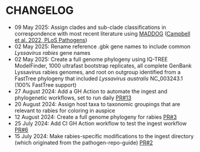 # CHANGELOG
* 09 May 2025: Assign clades and sub-clade classifications in correspondence with most recent literature using [MADDOG](https://github.com/KathrynCampbell/MADDOG/tree/main) ([Campbell et al. 2022, PLoS Pathogens](https://pmc.ncbi.nlm.nih.gov/articles/PMC9162366/))
* 02 May 2025: Rename reference .gbk gene names to include common *Lyssavirus rabies* gene names 
* 02 May 2025: Create a full genome phylogeny using IQ-TREE ModelFinder, 1000 ultrafast bootstrap replicates, all complete GenBank Lyssavirus rabies genomes, and root on outgroup identified from a FastTree phylogeny that included *Lyssavirus australis* NC_003243.1 (100% FastTree support)
* 27 August 2024: Add a GH Action to automate the ingest and phylogenetic workflows, set to run daily [PR#13](https://github.com/nextstrain/rabies/pull/13)
* 20 August 2024: Assign host taxa to taxonomic groupings that are relevant to rabies for coloring in auspice
* 12 August 2024: Create a full genome phylogeny for rabies [PR#3](https://github.com/nextstrain/rabies/pull/3)
* 25 July 2024: Add CI GH Action workflow to test the ingest workflow [PR#6](https://github.com/nextstrain/rabies/pull/6)
* 15 July 2024: Make rabies-specific modifications to the ingest directory (which originated from the pathogen-repo-guide) [PR#2](https://github.com/nextstrain/rabies/pull/2)
